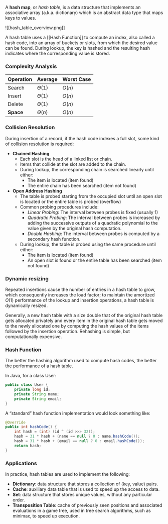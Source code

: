 A **hash map**, or *hash table*, is a data structure that implements an associative array (a.k.a. dictionary) which is an abstract data type that maps keys to values.

![[hash_table_overview.png]]

A hash table uses a [[Hash Function]] to compute an index, also called a hash code, into an array of buckets or slots, from which the desired value can be found. During lookup, the key is hashed and the resulting hash indicates where the corresponding value is stored.

### Complexity Analysis

| Operation | Average | Worst Case | 
| --------- | ------- | ---------- |
| Search    | $Θ(1)$  | $O(n)$      |
| Insert    | $Θ(1)$  | $O(n)$      |
| Delete    | $Θ(1)$  | $O(n)$      |
| **Space** | $Θ(n)$  | $O(n)$      |

### Collision Resolution

During insertion of a record, if the hash code indexes a full slot, some kind of collision resolution is required:
- **Chained Hashing**
    - Each slot is the head of a linked list or chain.
    - Items that collide at the slot are added to the chain. 
    - During lookup, the corresponding chain is searched linearly until either:
        - The item is located (item found)
        - The entire chain has been searched (item not found)
- **Open Address Hashing**
    - The table is probed starting from the occupied slot until an open slot is located or the entire table is probed (overflow)
    - Common probing procedures include:
        - *Linear Probing*: The interval between probes is fixed (usually 1)
        - *Quadratic Probing*: The interval between probes is increased by adding the successive outputs of a quadratic polynomial to the value given by the original hash computation.
        - *Double Hashing*: The interval between probes is computed by a secondary hash function.
    - During lookup, the table is probed using the same procedure until either:
        - The item is located (item found)
        - An open slot is found or the entire table has been searched (item not found)

### Dynamic resizing

Repeated insertions cause the number of entries in a hash table to grow, which consequently increases the load factor; to maintain the amortized $O(1)$ performance of the lookup and insertion operations, a hash table is dynamically resized.

Generally, a new hash table with a size double that of the original hash table gets allocated privately and every item in the original hash table gets moved to the newly allocated one by computing the hash values of the items followed by the insertion operation. Rehashing is simple, but computationally expensive.

### Hash Function

The better the hashing algorithm used to compute hash codes, the better the performance of a hash table.

In Java, for a class User:

```java
public class User {
    private long id;
    private String name;
    private String email;
}
```

A “standard” hash function implementation would look something like:

```java
@Override
public int hashCode() {
    int hash = (int) (id ^ (id >>> 32));
    hash = 31 * hash + (name == null ? 0 : name.hashCode());
    hash = 31 * hash + (email == null ? 0 : email.hashCode());
    return hash;
}
```

### Applications

In practice, hash tables are used to implement the following:
- **Dictionary**: data structure that stores a collection of (key, value) pairs.
- **Cache**: auxiliary data table that is used to speed up the access to data.
- **Set**: data structure that stores unique values, without any particular order.
- **Transposition Table**: cache of previously seen positions and associated evaluations in a game tree, used in tree search algorithms, such as minimax, to speed up execution.